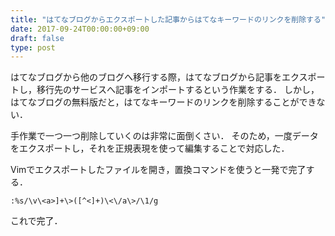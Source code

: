 ```yaml
---
title: "はてなブログからエクスポートした記事からはてなキーワードのリンクを削除する"
date: 2017-09-24T00:00:00+09:00
draft: false
type: post
---
```


はてなブログから他のブログへ移行する際，はてなブログから記事をエクスポートし，移行先のサービスへ記事をインポートするという作業をする．
しかし，はてなブログの無料版だと，はてなキーワードのリンクを削除することができない．

手作業で一つ一つ削除していくのは非常に面倒くさい．
そのため，一度データをエクスポートし，それを正規表現を使って編集することで対応した．

Vimでエクスポートしたファイルを開き，置換コマンドを使うと一発で完了する．

`:%s/\v\<a>]+\>([^<]+)\<\/a\>/\1/g`

これで完了．
